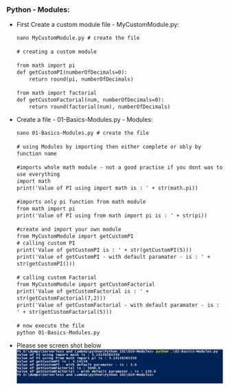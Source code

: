 ### Python - Modules:

* First Create a custom module file - MyCustomModule.py:
    
    ```
    nano MyCustomModule.py # create the file
    
    # creating a custom module

    from math import pi
    def getCustomPI(numberOfDecimals=0):
        return round(pi, numberOfDecimals)

    from math import factorial
    def getCustomFactorial(num, numberOfDecimals=0):
        return round(factorial(num), numberOfDecimals)
    
    ```
    
 * Create a file - 01-Basics-Modules.py - Modules:
    
    ```
    nano 01-Basics-Modules.py # create the file
    
    # using Modules by importing then either complete or obly by function name

    #imports whole math module - not a good practise if you dont was to use everything
    import math
    print('Value of PI using import math is : ' + str(math.pi))

    #imports only pi function from math module
    from math import pi
    print('Value of PI using from math import pi is : ' + str(pi))

    #create and import your own module
    from MyCustomModule import getCustomPI
    # calling custom PI
    print('Value of getCustomPI is : ' + str(getCustomPI(5)))
    print('Value of getCustomPI - with default paramater - is : ' + str(getCustomPI()))

    # calling custom Factorial
    from MyCustomModule import getCustomFactorial
    print('Value of getCustomFactorial is : ' + str(getCustomFactorial(7,2)))
    print('Value of getCustomFactorial - with default paramater - is : ' + str(getCustomFactorial(5)))

    # now execute the file 
    python 01-Basics-Modules.py
    
    ```
  * Please see screen shot below
        ![Python Basics Modules](../images/001-010-Basics-Modules.png)